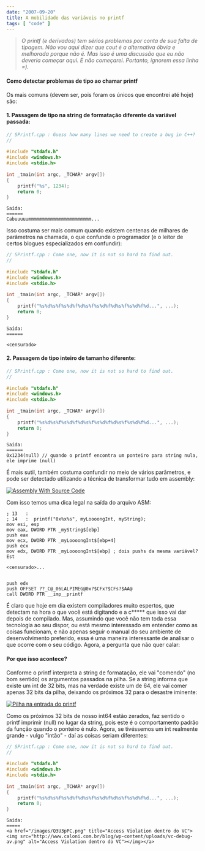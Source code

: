 ```yaml
---
date: "2007-09-20"
title: A mobilidade das variáveis no printf
tags: [ "code" ]
---
```

> _O printf (e derivados) tem sérios problemas por conta de sua falta de tipagem. Não vou aqui dizer que cout é a alternativa óbvia e melhorada porque não é. Mas isso é uma discussão que eu não deveria começar aqui. E não começarei. Portanto, ignorem essa linha =)._

#### Como detectar problemas de tipo ao chamar printf

Os mais comuns (devem ser, pois foram os únicos que encontrei até hoje) são:

#### 1. Passagem de tipo na string de formatação diferente da variável passada:

```cpp
// SPrintf.cpp : Guess how many lines we need to create a bug in C++?
//
 
#include "stdafx.h"
#include <windows.h>
#include <stdio.h>
 
int _tmain(int argc, _TCHAR* argv[])
{
	printf("%s", 1234);
	return 0;
} 

```

    
    Saída:
    ======
    Cabuuuuummmmmmmmmmmmmmmmmmmmmmm...

Isso costuma ser mais comum quando existem centenas de milhares de parâmetros na chamada, o que confunde o programador (e o leitor de certos blogues especializados em confundir):

```cpp
// SPrintf.cpp : Come one, now it is not so hard to find out.
//
 
#include "stdafx.h"
#include <windows.h>
#include <stdio.h>
 
int _tmain(int argc, _TCHAR* argv[])
{
	printf("%s%d%s%f%s%d%f%d%s%f%s%d%f%d%s%f%s%d%f%d...", ...);
	return 0;
} 

```

    
    Saída:
    ======

    <censurado>

#### 2. Passagem de tipo inteiro de tamanho diferente:

```cpp
// SPrintf.cpp : Come one, now it is not so hard to find out.
//
 
#include "stdafx.h"
#include <windows.h>
#include <stdio.h>
 
int _tmain(int argc, _TCHAR* argv[])
{
	printf("%s%d%s%f%s%d%f%d%s%f%s%d%f%d%s%f%s%d%f%d...", ...);
	return 0;
} 

```

    
    Saída:
    ======
    0x1234(null) // quando o printf encontra um ponteiro para string nula, ele imprime (null)

É mais sutil, também costuma confundir no meio de vários parâmetros, e pode ser detectado utilizando a técnica de transformar tudo em assembly:

[![Assembly With Source Code](/images/Rne9uEm.png)](/images/vc-asm-output.png)

Com isso temos uma dica legal na saída do arquivo ASM:

    
    ; 13   :
    ; 14   :  printf("0x%x%s", myLoooongInt, myString);
    mov esi, esp
    mov eax, DWORD PTR _myString$[ebp]
    push eax
    mov ecx, DWORD PTR _myLoooongInt$[ebp+4]
    push ecx
    mov edx, DWORD PTR _myLoooongInt$[ebp] ; dois pushs da mesma variável? Est

    <censurado>...

    
    push edx
    push OFFSET ??_C@_06LALPIMEG@0x?$CFx?$CFs?$AA@
    call DWORD PTR __imp__printf

É claro que hoje em dia existem compiladores muito espertos, que detectam na hora o que você está digitando e a c***** que isso vai dar depois de compilado. Mas, assumindo que você não tem toda essa tecnologia ao seu dispor, ou está mesmo interessado em entender como as coisas funcionam, e não apenas seguir o manual do seu ambiente de desenvolvimento preferido, essa é uma maneira interessante de analisar o que ocorre com o seu código. Agora, a pergunta que não quer calar:

#### Por que isso acontece?

Conforme o printf interpreta a string de formatação, ele vai "comendo" (no bom sentido) os argumentos passados na pilha. Se a string informa que existe um int de 32 bits, mas na verdade existe um de 64, ele vai comer apenas 32 bits da pilha, deixando os próximos 32 para o desastre iminente:

[![Pilha na entrada do printf](/images/sjQ6TfA.png)](/images/printf-stack.png)

Como os próximos 32 bits de nosso int64 estão zerados, faz sentido o printf imprimir (null) no lugar da string, pois este é o comportamento padrão da função quando o ponteiro é nulo. Agora, se tivéssemos um int realmente grande - vulgo "intão" - daí as coisas seriam diferentes:

```cpp
// SPrintf.cpp : Come one, now it is not so hard to find out.
//
 
#include "stdafx.h"
#include <windows.h>
#include <stdio.h>
 
int _tmain(int argc, _TCHAR* argv[])
{
	printf("%s%d%s%f%s%d%f%d%s%f%s%d%f%d%s%f%s%d%f%d...", ...);
	return 0;
} 

```

    
    Saída:
    =====
    <a href="/images/Q3U3pPC.png" title="Access Violation dentro do VC"><img src="http://www.caloni.com.br/blog/wp-content/uploads/vc-debug-av.png" alt="Access Violation dentro do VC"></img></a>
